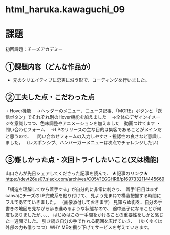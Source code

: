 # html_haruka.kawaguchi_09
# 課題　
初回課題：チーズアカデミー

## ①課題内容（どんな作品か）
- 元のクリエイティブに忠実に沿う形で、コーディングを行いました。

## ②工夫した点・こだわった点
・Hover機能
　→ヘッダーのメニュー、ニュース記事、「MORE」ボタンと「送信ボタン」でそれぞれ別のHover機能を加えました
　→全体のデザインイメージを意識しつつ、色味調整やアニメーションを加えました　動画つけてます
・問い合わせフォーム
　→LPのリリースの主な目的は集客であることがメインだと思うので、
　問い合わせフォームの入力しやすさ・視認性の良さなど意識しました。
（レスポンシブ、ハンバーガーメニューは次点でチャレンジしたい）

## ③難しかった点・次回トライしたいこと(又は機能)
山口さんが先日シェアしてくださった記事を読んで、
★記事のリンク★
https://devt26us07.slack.com/archives/C05V1EGGHR8/p1697332114445669

「構造を理解してから着手する」が自分的に非常に刺さり、
着手1日目はまずcanvaにチーズのLP完成系を貼り付けて、
見よう見まねで構造把握する時間にフルであてていきました。
（画像添付しておきます）
見知らぬ街を、自分の手書きの地図を見ながら歩き進めるような状態なので、
途中迷子になることが何度もありましたが、、、、
はじめはこの一手間をかけることの重要性をしかと感じた一週間でした。
引き続き自分の手で作れる範囲を広げていき、
（ゆくゆくは外部の力も借りつつ）WHY MEを掘り下げてサービスを考えていきます。 


